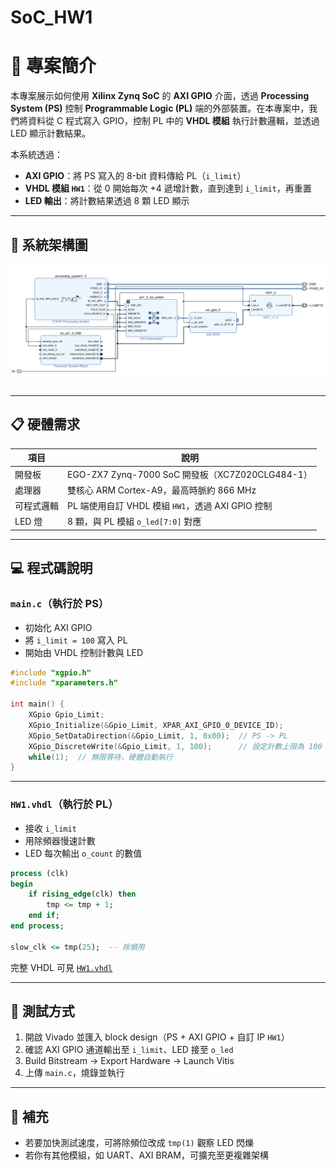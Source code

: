 # SoC_HW1
# 🔧 專案簡介

本專案展示如何使用 **Xilinx Zynq SoC** 的 **AXI GPIO** 介面，透過 **Processing System (PS)** 控制 **Programmable Logic (PL)** 端的外部裝置。在本專案中，我們將資料從 C 程式寫入 GPIO，控制 PL 中的 **VHDL 模組** 執行計數邏輯，並透過 LED 顯示計數結果。

本系統透過：

- **AXI GPIO**：將 PS 寫入的 8-bit 資料傳給 PL（`i_limit`）
- **VHDL 模組 `HW1`**：從 0 開始每次 +4 遞增計數，直到達到 `i_limit`，再重置
- **LED 輸出**：將計數結果透過 8 顆 LED 顯示

---
## 🧱 系統架構圖
![image](https://github.com/daven55663/SoC_HW1/blob/main/SoC_HW1.PNG)



```md

```

---

## 📋 硬體需求

| 項目         | 說明                                               |
|--------------|----------------------------------------------------|
| 開發板       | EGO-ZX7 Zynq-7000 SoC 開發板（XC7Z020CLG484-1）     |
| 處理器       | 雙核心 ARM Cortex-A9，最高時脈約 866 MHz           |
| 可程式邏輯   | PL 端使用自訂 VHDL 模組 `HW1`，透過 AXI GPIO 控制   |
| LED 燈       | 8 顆，與 PL 模組 `o_led[7:0]` 對應                    |

---

## 💻 程式碼說明

### `main.c`（執行於 PS）

- 初始化 AXI GPIO
- 將 `i_limit = 100` 寫入 PL
- 開始由 VHDL 控制計數與 LED

```c
#include "xgpio.h"
#include "xparameters.h"

int main() {
    XGpio Gpio_Limit;
    XGpio_Initialize(&Gpio_Limit, XPAR_AXI_GPIO_0_DEVICE_ID);
    XGpio_SetDataDirection(&Gpio_Limit, 1, 0x00);  // PS -> PL
    XGpio_DiscreteWrite(&Gpio_Limit, 1, 100);      // 設定計數上限為 100
    while(1);  // 無限等待，硬體自動執行
}
```

---

### `HW1.vhdl`（執行於 PL）

- 接收 `i_limit`
- 用除頻器慢速計數
- LED 每次輸出 `o_count` 的數值

```vhdl
process (clk)
begin
    if rising_edge(clk) then
        tmp <= tmp + 1;
    end if;
end process;

slow_clk <= tmp(25);  -- 除頻用
```

完整 VHDL 可見 [`HW1.vhdl`](./src/HW1.vhdl)

---

## 🧪 測試方式

1. 開啟 Vivado 並匯入 block design（PS + AXI GPIO + 自訂 IP `HW1`）
2. 確認 AXI GPIO 通道輸出至 `i_limit`、LED 接至 `o_led`
3. Build Bitstream → Export Hardware → Launch Vitis
4. 上傳 `main.c`，燒錄並執行

---

## 📎 補充

- 若要加快測試速度，可將除頻位改成 `tmp(1)` 觀察 LED 閃爍
- 若你有其他模組，如 UART、AXI BRAM，可擴充至更複雜架構
